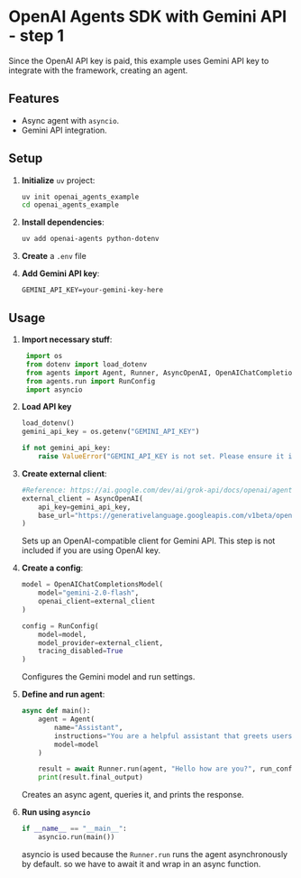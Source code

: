 # OpenAI Agents SDK with Gemini API - step 1
Since the OpenAI API key is paid, this example uses Gemini API key to integrate with the framework, creating an agent. 

## Features
- Async agent with `asyncio`. 
- Gemini API integration. 

## Setup

1. **Initialize** `uv` project:
   ```bash
   uv init openai_agents_example
   cd openai_agents_example
   ```

2. **Install dependencies**:
   ```bash
   uv add openai-agents python-dotenv
   ```

3. **Create** a `.env` file 

4. **Add Gemini API key**:
   ```env
   GEMINI_API_KEY=your-gemini-key-here
   ```

## Usage
1. **Import necessary stuff**:
   ```python
    import os
    from dotenv import load_dotenv
    from agents import Agent, Runner, AsyncOpenAI, OpenAIChatCompletionsModel
    from agents.run import RunConfig
    import asyncio
   ```

2. **Load API key**
   ```python
   load_dotenv()
   gemini_api_key = os.getenv("GEMINI_API_KEY")
   
   if not gemini_api_key:
       raise ValueError("GEMINI_API_KEY is not set. Please ensure it is defined in your .env file.")
   ```

3. **Create external client**:
   ```python
   #Reference: https://ai.google.com/dev/ai/grok-api/docs/openai/agents-api
   external_client = AsyncOpenAI(
       api_key=gemini_api_key,
       base_url="https://generativelanguage.googleapis.com/v1beta/openai/",
   )
   ```
   Sets up an OpenAI-compatible client for Gemini API. This step is not included if you are using OpenAI key. 

4. **Create a config**:
   ```python
   model = OpenAIChatCompletionsModel(
       model="gemini-2.0-flash",
       openai_client=external_client
   )
   
   config = RunConfig(
       model=model,
       model_provider=external_client,
       tracing_disabled=True
   )
   ```
   Configures the Gemini model and run settings.

5. **Define and run agent**:
   ```python
   async def main():
       agent = Agent(
           name="Assistant",
           instructions="You are a helpful assistant that greets users when they say hello.",
           model=model
       )
   
       result = await Runner.run(agent, "Hello how are you?", run_config=config)
       print(result.final_output)
   ```
   Creates an async agent, queries it, and prints the response.

6. **Run using `asyncio`**
   ```python
   if __name__ == "__main__":
       asyncio.run(main())
    ```

    asyncio is used because the `Runner.run` runs the agent asynchronously by default. so we have to await it and wrap in an async function. 